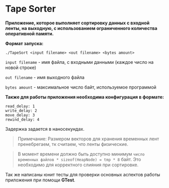 # Tape Sorter
**Приложение, которое выполняет сортировку данных с входной ленты, на выходную, с использованием ограниченного количества оперативной памяти.**

**Формат запуска:**

`./TapeSort <input filename> <out filename> <bytes amount>`

`input filename` - имя файла, с входными данными (каждое число на новой строке)

`out filename` - имя выходного файла

`bytes amount` - максимальное число байт, используемое программой

**Также для работы приложения необходима конфигурация в формате:**

```
read_delay: 1
write_delay: 2
move_delay: 3
rewind_delay: 4
```

Задержка задается в наносекундах.

> Примечание:
> Размером векторов для хранения временных лент пренебрегаем, тк считаем, что ленты физические. 

> В момент времени должно быть доступно минимум `число временных файлов * sizeof(HeapNode) = tmp * 8` байт. 
> Это необходимо для корректного слияния при сортировке. 

Так же написаны юнит тесты для проверки основных аспектов работы приложения при помощи **GTest**.
